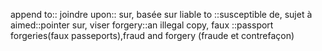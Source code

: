 append to:: joindre
upon:: sur, basée sur
liable to ::susceptible de, sujet à
aimed::pointer sur, viser
forgery::an illegal copy, faux ::passport forgeries(faux passeports),fraud and forgery (fraude et contrefaçon)